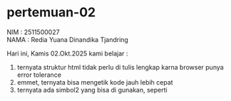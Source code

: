 # pertemuan-02
NIM : 2511500027<br>
NAMA : Redia Yuana Dinandika Tjandring<br>

Hari ini, Kamis 02.Okt.2025 kami belajar :<br>
1) ternyata struktur html tidak perlu di tulis lengkap karna browser punya error tolerance<br>
2) emmet, ternyata bisa mengetik kode jauh lebih cepat
3) ternyata ada simbol2 yang bisa di gunakan, seperti